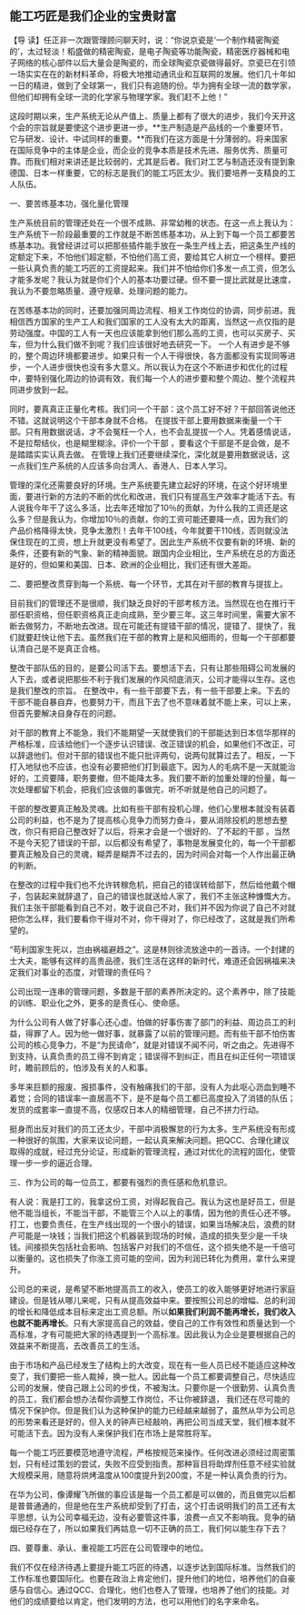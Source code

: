 ## 能工巧匠是我们企业的宝贵财富



【导  读】任正非一次跟管理顾问聊天时，说：“你说京瓷是‘一个制作精密陶瓷的’，太过轻淡！稻盛做的精密陶瓷，是电子陶瓷等功能陶瓷，精密医疗器械和电子网络的核心部件以后大量会是陶瓷的，而全球陶瓷京瓷做得最好。京瓷已在引领一场实实在在的新材料革命，将极大地推动通讯业和互联网的发展。他们几十年如一日的精进，做到了全球第一，我们只有追随的份。华为拥有全球一流的数学家，但他们却拥有全球一流的化学家与物理学家。我们赶不上他！”



这段时期以来，生产系统无论从产值上、质量上都有了很大的进步，我们今天开这个会的宗旨就是要使这个进步更进一步。**生产制造是产品线的一个重要环节，它与研发、设计、中试同样的重要。**而我们在这方面是十分薄弱的。将来国家在国际竞争中的主体是企业，而企业的竞争本质是技术先进、服务优秀、质量可靠。而我们相对来讲还是比较弱的，尤其是后者。我们对工艺与制造还没有提到象德国、日本一样重要，它的标志是我们的能工巧匠太少。我们要培养一支精良的工人队伍。

一、要苦练基本功，强化量化管理

生产系统目前的管理还处在一个很不成熟、非常幼稚的状态。在这一点上我认为：生产系统下一阶段最重要的工作就是不断苦练基本功，从上到下每一个员工都要苦练基本功。我曾经讲过可以把那些插件能手放在一条生产线上去，把这条生产线的定额定下来，不怕他们超定额，不怕他们高工资，要给其它人树立一个榜样。要把一些认真负责的能工巧匠的工资提起来。我们并不怕给你们多发一点工资，但怎么才能多发呢？我认为就是你们个人的基本功要过硬。但不要一提比武就是比速度，我认为不要忽略质量、遵守规章、处理问题的能力。

在苦练基本功的同时，还要加强同周边流程、相关工作岗位的协调，同步前进。我相信西方国家的生产工人和我们国家的工人没有太大的距离，当然这一点仅指的是劳动强度。中国的工人有一天也应该能拿到他们那么高的工资，也可以买房子、买车，但为什么我们做不到呢？我们应该很好地去研究一下。 一个人有进步是不够的，整个周边环境都要进步。如果只有一个人干得很快，各方面都没有实现同等进步，一个人进步很快也没有多大意义。所以我认为在这个不断进步和优化的过程中，要特别强化周边的协调有效，我们每一个人的进步要和整个周边、整个流程共同进步放到一起。   

同时，要真真正正量化考核。我们问一个干部：这个员工好不好？干部回答说他还不错。这就说明这个干部本身就不合格。 在提拔干部上要用数据来衡量一个干部。只有用数据说话，才不会冤枉一个人，也不会乱提拔一个人。凭着感情说话，不是拉帮结伙，也是糊里糊涂。评价一个干部 ，要看这个干部是不是会做，是不是踏踏实实认真去做。 在管理上我们还要继续深化，深化就是要用数据说话，这一点我们生产系统的人应该多向台湾人、香港人、日本人学习。

管理的深化还需要良好的环境。生产系统要先建立起好的环境，在这个好环境里面，要进行新的方法的不断的优化和改进，我们只有提高生产效率才能活下去。有人说我今年干了这么多活，比去年还增加了10％的贡献，为什么我的工资还是这么多？但是我认为，你增加10％的贡献，你的工资可能还要降一点，因为我们的产品价格降得太快，竞争太激烈！去年干100线，今年就要干110线，否则就没法保住现在的工资，想上升就更没有希望了。因此生产系统不仅要有新的环境、新的条件，还要有新的气象、新的精神面貌。跟国内企业相比，生产系统在总的方面还是好的，但如果和美国、日本、欧洲的企业相比，我们还有很大差距。

二、要把整改贯穿到每一个系统、每一个环节，尤其在对干部的教育与提拔上。

目前我们的管理还不是很顺，我们缺乏良好的干部考核方法。当然现在也在推行干部任职资格，但任职资格真正走向成熟，至少要三年。这三年时间里，需要大家不断去做努力，不断地去改进。现在可能还有提错干部的情况，提错了、提快了，我们就要赶快让他下去。虽然我们在干部的教育上是和风细雨的，但每一个干部都要认清自己是不是真正合格。

整改干部队伍的目的，是要公司活下去。要想活下去，只有让那些阻碍公司发展的人下去，或者说把那些不利于我们发展的作风彻底消灭，公司才能得以生存。这也是我们整改的宗旨。 在整改中，有一些干部要下去，有一些干部要上来。下去的干部不能自暴自弃，也要努力干，而且下去了也不意味着就不能上来，可以上来，但首先要解决自身存在的问题。

对干部的教育上不能急，我们不能期望一天就使我们的干部能达到日本信华那样的严格标准，应该给他们一个逐步认识错误、改正错误的机会，如果他们不改正，可以辞退他们。但对干部的错误也不能只批评两句，说两句就算过去了。相反，一下打入地狱也不应该，也没有必要把他们打到最底下。因为人的毛病不是一天就能治好的，工资要降，职务要撤，但不能降太多。我们要不断的加重处理的份量，每一次处理都留下机会，把我们应该做的事做完，听不听就是他自己的问题了。

干部的整改要真正触及灵魂。比如有些干部有投机心理，他们心里根本就没有装着公司的利益，也不是为了提高核心竞争力而努力奋斗，要从消除投机的思想去整改，你只有把自己整改好了以后，将来才会是一个很好的、了不起的干部 。当然不是今天犯了错误的干部，以后都没有希望了，事物是发展变化的，每一个干部都要真正触及自己的灵魂，糊弄是糊弄不过去的，因为时间会对每一个人作出最正确的判断。

在整改的过程中我们也不允许转稼危机，把自己的错误转给部下，然后给他戴个帽子，包装起来就辞退了，自己的错误也就送给人家了，我们不主张这种慷慨大方。我们主张干部能看到自己不对，敢于说自己不对，我们并不因为你说了自己不对就把你怎么样，我们要看你干得对不对，你干得对了，你已经改了，这就是我们所希望的。

“苟利国家生死以，岂由祸福避趋之”。这是林则徐流放途中的一首诗。一个封建的士大夫，能够有这样的高贵品德，我们生活在这样的新时代，难道还会因祸福来决定我们对事业的态度，对管理的责任吗？

公司出现一连串的管理问题，多数是干部的素养所决定的。这个素养中，除了技能的训练、职业化之外，更多的是责任心、使命感。

为什么公司有人做了好事心还心虚。怕做的好事伤害了部门的利益、周边员工的利益，得罪了人。因为他一做好事，就暴露了以前的管理问题。而有些干部不怕伤害公司的核心竞争力，不是“为民请命”，就是对错误不闻不问，听之由之。先进得不到支持，认真负责的员工得不到肯定；错误得不到纠正，而且在纠正任何一项错误时，瞻前顾后的，怕涉及有关的人和事。

多年来巨额的报废、报损事件，没有触痛我们的干部，没有人为此呕心沥血到睡不着觉；合同的错误率一直居高不下，是不是每个员工都已高度投入了消错的队伍；发货的成套率一直提不高，仅感叹日本人的精细管理，自己不拼力行动。

挺身而出反对我们的员工还太少，干部中消极懈怠的行为太多。生产系统没有形成一种很好的氛围，大家来议论问题，一起认真来解决问题。把QCC、合理化建议取得的成就，经过充分论证，形成新的管理流程，通过对优化的流程的固化，使管理一步一步的逼近合理。

三、作为公司的每一位员工，都要有强烈的责任感和危机意识。

有人说：我是打工的，我拿这份工资，对得起我自己。我认为这也是好员工，但是他不能当组长，不能当干部，不能管三个人以上的事情，因为他的责任心还不够。打工，也要负责任，在生产线出现的一个很小的错误，如果当场解决后，浪费的财产可能是一块钱；当我们把这个机器装到现场的时候，造成的损失至少是一千块钱。间接损失包括社会影响、包括客户对我们的不信任，这个损失绝不是一千倍可以衡量的。这也损失了你涨工资可能的空间，因为利润已转化为费用，拿什么来提升。

公司总的来说，是希望不断地提高员工的收入，使员工的收入能够更好地进行家庭建设。但是钱从哪儿来呢，只有从提高效益中来。要按照公司总的增幅、总的利润的增长和降低成本目标来定出工资总额。所以**如果我们利润不能再增长，我们收入也就不能再增长**。只有大家提高自己的效益，使自己的工作有效性和质量达到一个高标准，才有可能把大家的待遇提到一个高标准。因此我认为企业是要根据自己的效益来不断提高，去改善员工的生活。

由于市场和产品已经发生了结构上的大改变，现在有一些人员已经不能适应这种改变了，我们要把一些人裁掉，换一批人。因此每一个员工都要调整自己，尽快适应公司的发展，使自己跟上公司的步伐，不被淘汰。只要你是一个很勤劳、认真负责的员工，我们都会想办法帮你调整工作岗位，不让你被辞退， 我们还在尽可能的情况下保护你。但是我们认为这种保护的能力已经越来越弱了，虽然从华为公司总的形势来看还是好的，但入关的钟声已经敲响，再把公司当成天堂，我们根本就不可能活下去。因为没有人来保护我们在市场上是常胜将军。

每一个能工巧匠要模范地遵守流程，严格按规范来操作。任何改进必须经过周密策划，只有经过策划的尝试，失败不应受到指责。那种盲目将助焊剂任意不经实验就大规模采用，随意将烘烤温度从100度提升到200度，不是一种认真负责的行为。

在华为公司，像谭耀飞所做的事应该是每一个员工都是可以做的，而且做完以后都是普普通通的，但是他在生产系统却受到了打击，这个打击说明我们的员工还有太平思想，认为公司幸福无边，没有必要管这件事，浪费一点又不影响我。竞争的硝烟已经存在了，所以如果我们再姑息一切不正确的员工，我们何以能生存下去？

四、要尊重、承认、重视能工巧匠在公司管理中的地位。

我们不仅在经济待遇上要提升能工巧匠的待遇，以逐步达到国际标准。当然我们的工作标准也要国际化。也要在政治上肯定他们，提升他们的地位，培养他们的自豪感与自信心。通过QCC、合理化，他们也卷入了管理，也培养了他们的技能。对他们的成绩要给以肯定，他们发明的方法，也可以用他们的名字来命名。
